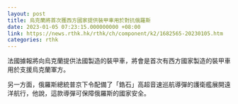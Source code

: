 ```yaml
---
layout: post
title: 烏克蘭將首次獲西方國家提供裝甲車用於對抗俄羅斯
date: 2023-01-05 07:23:15.000000000 +08:00
link: https://news.rthk.hk/rthk/ch/component/k2/1682565-20230105.htm
categories: rthk
---
```


法國據報將向烏克蘭提供法國製造的裝甲車，將會是首次有西方國家製造的裝甲車用於支援烏克蘭軍方。

另一方面，俄羅斯總統普京下令配備了「鋯石」高超音速巡航導彈的護衛艦展開遠洋航行，他說，這款導彈可保障俄羅斯的國家安全。
